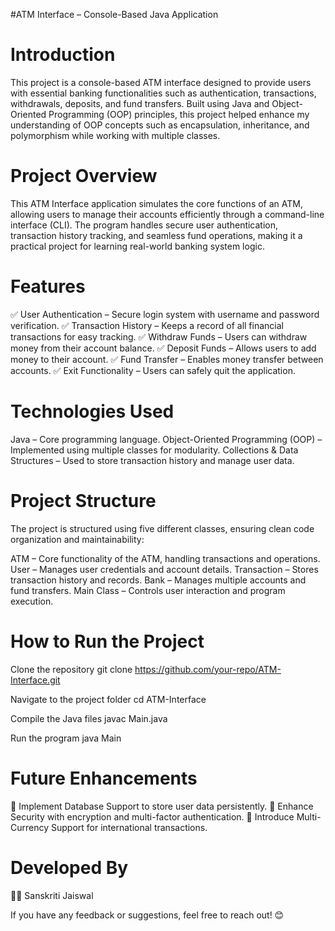 #ATM Interface – Console-Based Java Application

# Introduction
This project is a console-based ATM interface designed to provide users with essential banking functionalities such as authentication, transactions, withdrawals, deposits, and fund transfers. Built using Java and Object-Oriented Programming (OOP) principles, this project helped enhance my understanding of OOP concepts such as encapsulation, inheritance, and polymorphism while working with multiple classes.

# Project Overview
This ATM Interface application simulates the core functions of an ATM, allowing users to manage their accounts efficiently through a command-line interface (CLI). The program handles secure user authentication, transaction history tracking, and seamless fund operations, making it a practical project for learning real-world banking system logic.

# Features
✅ User Authentication – Secure login system with username and password verification.
✅ Transaction History – Keeps a record of all financial transactions for easy tracking.
✅ Withdraw Funds – Users can withdraw money from their account balance.
✅ Deposit Funds – Allows users to add money to their account.
✅ Fund Transfer – Enables money transfer between accounts.
✅ Exit Functionality – Users can safely quit the application.

# Technologies Used
Java – Core programming language.
Object-Oriented Programming (OOP) – Implemented using multiple classes for modularity.
Collections & Data Structures – Used to store transaction history and manage user data.

# Project Structure
The project is structured using five different classes, ensuring clean code organization and maintainability:

ATM – Core functionality of the ATM, handling transactions and operations.
User – Manages user credentials and account details.
Transaction – Stores transaction history and records.
Bank – Manages multiple accounts and fund transfers.
Main Class – Controls user interaction and program execution.

# How to Run the Project
Clone the repository
git clone https://github.com/your-repo/ATM-Interface.git

Navigate to the project folder
cd ATM-Interface

Compile the Java files
javac Main.java

Run the program
java Main

# Future Enhancements
🔹 Implement Database Support to store user data persistently.
🔹 Enhance Security with encryption and multi-factor authentication.
🔹 Introduce Multi-Currency Support for international transactions.

# Developed By
👩‍💻 Sanskriti Jaiswal

If you have any feedback or suggestions, feel free to reach out! 😊


